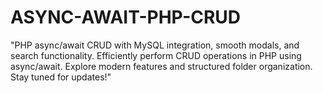 # ASYNC-AWAIT-PHP-CRUD
 "PHP async/await CRUD with MySQL integration, smooth modals, and search functionality. Efficiently perform CRUD operations in PHP using async/await. Explore modern features and structured folder organization. Stay tuned for updates!"
